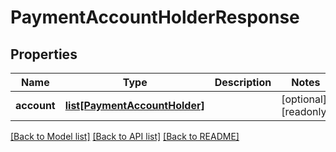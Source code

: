 # PaymentAccountHolderResponse


## Properties
Name | Type | Description | Notes
------------ | ------------- | ------------- | -------------
**account** | [**list[PaymentAccountHolder]**](PaymentAccountHolder.md) |  | [optional] [readonly] 

[[Back to Model list]](../README.md#documentation-for-models) [[Back to API list]](../README.md#documentation-for-api-endpoints) [[Back to README]](../README.md)



